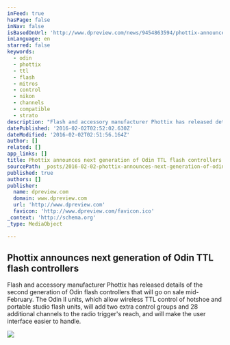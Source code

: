 ```yaml
---
inFeed: true
hasPage: false
inNav: false
isBasedOnUrl: 'http://www.dpreview.com/news/9454863594/phottix-announces-next-generation-of-odin-ttl-flash-controllers'
inLanguage: en
starred: false
keywords:
  - odin
  - phottix
  - ttl
  - flash
  - mitros
  - control
  - nikon
  - channels
  - compatible
  - strato
description: "Flash and accessory manufacturer Phottix has released details of the second generation of Odin flash controllers that will go on sale mid-February. The Odin II units, which allow wireless TTL control of hotshoe and portable studio flash units, will add two extra control groups and 28 additional channels to the radio trigger's reach, and will make the user interface easier to handle."
datePublished: '2016-02-02T02:52:02.630Z'
dateModified: '2016-02-02T02:51:56.164Z'
author: []
related: []
app_links: []
title: Phottix announces next generation of Odin TTL flash controllers
sourcePath: _posts/2016-02-02-phottix-announces-next-generation-of-odin-ttl-flash-controll.md
published: true
authors: []
publisher:
  name: dpreview.com
  domain: www.dpreview.com
  url: 'http://www.dpreview.com'
  favicon: 'http://www.dpreview.com/favicon.ico'
_context: 'http://schema.org'
_type: MediaObject

---
```

<article style=""><h1>Phottix announces next generation of Odin TTL flash controllers</h1><p>Flash and accessory manufacturer Phottix has released details of the second generation of Odin flash controllers that will go on sale mid-February. The Odin II units, which allow wireless TTL control of hotshoe and portable studio flash units, will add two extra control groups and 28 additional channels to the radio trigger's reach, and will make the user interface easier to handle.</p><img src="https://s3-us-west-2.amazonaws.com/the-grid-img/p/09ce6db6b9a9c317583056754c34c16b6a0421dc.png" /></article>